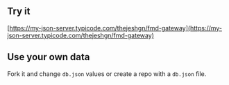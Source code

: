 ## Try it

[https://my-json-server.typicode.com/thejeshgn/fmd-gateway](https://my-json-server.typicode.com/thejeshgn/fmd-gateway)

## Use your own data

Fork it and change `db.json` values or create a repo with a `db.json` file.
